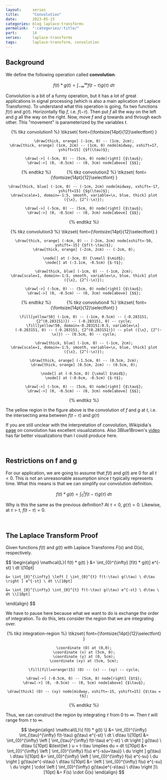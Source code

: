 ```yaml
---
layout:     series
title:      "Convolution"
date:       2023-05-15
categories: blog laplace-transforms
permalink:  ":categories/:title/"
part:       14
series:     laplace-transforms
tags:       laplace-transform, convolution
---
```


## Background

We define the following operation called **convolution**.

$$
f(t) * g(t) = \int_{-\infty}^{\infty} f(t-\tau) g(\tau) \ d\tau
$$

Convolution is a bit of a funny operation, but it has a lot of great applications in signal processing (which is also a main aplication of Laplace Transforms). To understand what this operation is going, fix two functions $f(\tau)$ and $g(\tau)$. Horizontally flip $f$, i.e. $f(-\tau)$. Then put $f$ all the way on the left and $g$ all the way on the right. Now, move $f$ and $g$ towards and through each other. This "movement" is parameterized by the variables $t$. 

<center>
{% tikz convolution1 %}
    \tikzset{
        font={\fontsize{14pt}{12}\selectfont}
    }

    \draw[thick, orange] (-1cm, 0) -- (1cm, 2cm);
    \draw[thick, orange] (1cm, 2cm) -- (1cm, 0) node[midway, xshift=17, yshift=15] {$f(\tau)$};

    \draw[->] (-5cm, 0) -- (5cm, 0) node[right] {$\tau$};
    \draw[->] (0, -0.5cm) -- (0, 3cm) node[above] {$$};
{% endtikz %}
&emsp;&emsp;&emsp;
{% tikz convolution2 %}
    \tikzset{
        font={\fontsize{14pt}{12}\selectfont}
    }

    \draw[thick, blue] (-1cm, 0) -- (-1cm, 2cm) node[midway, xshift=-17, yshift=15] {$g(\tau)$};
    \draw[scale=1, domain=-1:5, smooth, variable=\x, blue, thick] plot ({\x}, {2^(-\x)});

    \draw[->] (-5cm, 0) -- (5cm, 0) node[right] {$\tau$};
    \draw[->] (0, -0.5cm) -- (0, 3cm) node[above] {$$};
{% endtikz %}
</center>

<center>
{% tikz convolution3 %}
    \tikzset{
        font={\fontsize{14pt}{12}\selectfont}
    }

    \draw[thick, orange] (-4cm, 0) -- (-2cm, 2cm) node[xshift=-50, yshift=-15] {$f(t-\tau)$};
    \draw[thick, orange] (-2cm, 2cm) -- (-2cm, 0);

    \node[] at (-3cm, 0) {\small $\mid$};
    \node[] at (-3.1cm, -0.5cm) {$-t$};

    \draw[thick, blue] (-1cm, 0) -- (-1cm, 2cm);
    \draw[scale=1, domain=-1:5, smooth, variable=\x, blue, thick] plot ({\x}, {2^(-\x)});

    \draw[->] (-5cm, 0) -- (5cm, 0) node[right] {$\tau$};
    \draw[->] (0, -0.5cm) -- (0, 3cm) node[above] {$$};
{% endtikz %}
&emsp;&emsp;&emsp;
{% tikz convolution4 %}
    \tikzset{
        font={\fontsize{14pt}{12}\selectfont}
    }

    \fill[yellow!50] (-1cm, 0) -- (-1cm, 0.5cm) -- (-0.283151, {2^(0.283151)}) -- (-0.283151, 0) -- cycle;
    \fill[yellow!50, domain=-0.283151:0.5, variable=\x] 
        (-0.283151, 0) -- (-0.283151, {2^(0.283151)}) -- plot ({\x}, {2^(-\x)}) -- (0.5cm, 0) -- cycle;

    \draw[thick, blue] (-1cm, 0) -- (-1cm, 2cm);
    \draw[scale=1, domain=-1:5, smooth, variable=\x, blue, thick] plot ({\x}, {2^(-\x)});

    \draw[thick, orange] (-1.5cm, 0) -- (0.5cm, 2cm);
    \draw[thick, orange] (0.5cm, 2cm) -- (0.5cm, 0);

    \node[] at (-0.5cm, 0) {\small $\mid$};
    \node[] at (-0.6cm, -0.5cm) {$-t$};

    \draw[->] (-5cm, 0) -- (5cm, 0) node[right] {$\tau$};
    \draw[->] (0, -0.5cm) -- (0, 3cm) node[above] {$$};
{% endtikz %}
</center>

The yellow region in the figure above is the convolution of $f$ and $g$ at $t$, i.e. the intersecting area between $f(t - \tau)$ and $g(\tau)$

If you are still unclear with the interpretation of convolution, Wikipidia's [page](https://en.wikipedia.org/wiki/Convolution) on convolution has excellent visualizations. Also 3Blue1Brown's [video](https://www.youtube.com/watch?v=KuXjwB4LzSA&t=29s) has far better visualizations than I could produce here.

<br>

## Restrictions on f and g

For our application, we are going to assume that $f(t)$ and $g(t)$ are $0$ for all $t < 0$. This is not an unreasonable assumption since $t$ typically represents time. What this means is that we can simplify our convolution definition.

$$
f(t) * g(t) = \int_{0}^{t} f(t-\tau) g(\tau) \ d\tau
$$

Why is this the same as the previous definition? At $\tau < 0$, $g(\tau) = 0$. Likewise, at $\tau > t$, $f(t - \tau) = 0$.

<br>

## The Laplace Transform Proof

Given functions $f(t)$ and $g(t)$ with Laplace Transforms $F(s)$ and $G(s)$, respectively.

$$
\begin{align}
    \mathcal{L}\{ f(t) * g(t) \} 
    &= \int_{0}^{\infty} [f(t) * g(t)] e^{-st} \ dt \\[10pt]

    &= \int_{0}^{\infty} \left [ \int_{0}^{t} f(t-\tau) g(\tau) \ d\tau \right ] e^{-st} \ dt \\[10pt]

    &= \int_{0}^{\infty} \int_{0}^{t} f(t-\tau) g(\tau) e^{-st} \ d\tau \ dt \\[10pt]
\end{align}
$$

We have to pause here because what we want to do is exchange the order of integration. To do this, lets consider the region that we are integrating over.

<center>
{% tikz integration-region %}
    \tikzset{
        font={\fontsize{14pt}{12}\selectfont}
    }

    \coordinate (O) at (0,0);
    \coordinate (x) at (5cm, 0);
    \coordinate (y) at (0, 5cm);
    \coordinate (xy) at (5cm, 5cm);

    \fill[fill=orange!15] (O) -- (x) -- (xy) -- cycle;

    \draw[->] (-0.5cm, 0) -- (5cm, 0) node[right] {$t$};
    \draw[->] (0, -0.5cm) -- (0, 5cm) node[above] {$\tau$};

    \draw[thick] (O) -- (xy) node[midway, xshift=-15, yshift=15] {$\tau = t$};

{% endtikz %}
</center>

Thus, we can construct the region by integrating $\tau$ from $0$ to $\infty$. Then $t$ will range from $\tau$ to $\infty$.

$$
\begin{align}
    \mathcal{L}\{ f(t) * g(t) \} 
    &= \int_{0}^{\infty} \int_{\tau}^{\infty} f(t-\tau) g(\tau) e^{-st} \ dt \ d\tau \\[10pt]
    &= \int_{0}^{\infty} \left [ \int_{\tau}^{\infty} f(t-\tau) e^{-st} \ dt \right ] g(\tau) \ d\tau \\[10pt]
    &\text{let } u = t-\tau \implies du = dt \\[10pt]
    &= \int_{0}^{\infty} \left [ \int_{0}^{\infty} f(u) e^{-s(u+\tau)} \ du \right ] g(\tau) \ d\tau \\[10pt]
    &= \int_{0}^{\infty} \left [ \int_{0}^{\infty} f(u) e^{-su} \ du \right ] g(\tau)e^{-s\tau} \ d\tau \\[10pt]
    &= \left [ \int_{0}^{\infty} f(u) e^{-su} \ du \right ] \cdot \left [ \int_{0}^{\infty}  g(\tau)e^{-s\tau} \ d\tau \right ]\\[10pt]
    &= F(s) \cdot G(s)
\end{align}
$$